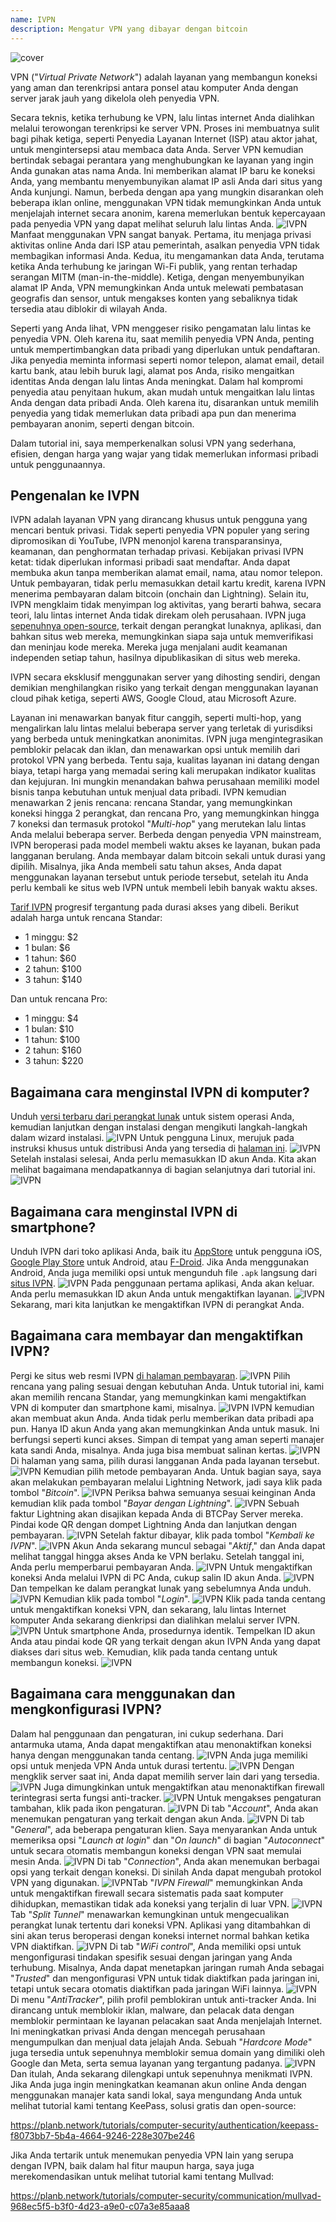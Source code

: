 ```yaml
---
name: IVPN
description: Mengatur VPN yang dibayar dengan bitcoin
---
```

![cover](assets/cover.webp)

VPN ("*Virtual Private Network*") adalah layanan yang membangun koneksi yang aman dan terenkripsi antara ponsel atau komputer Anda dengan server jarak jauh yang dikelola oleh penyedia VPN.

Secara teknis, ketika terhubung ke VPN, lalu lintas internet Anda dialihkan melalui terowongan terenkripsi ke server VPN. Proses ini membuatnya sulit bagi pihak ketiga, seperti Penyedia Layanan Internet (ISP) atau aktor jahat, untuk mengintersepsi atau membaca data Anda. Server VPN kemudian bertindak sebagai perantara yang menghubungkan ke layanan yang ingin Anda gunakan atas nama Anda. Ini memberikan alamat IP baru ke koneksi Anda, yang membantu menyembunyikan alamat IP asli Anda dari situs yang Anda kunjungi. Namun, berbeda dengan apa yang mungkin disarankan oleh beberapa iklan online, menggunakan VPN tidak memungkinkan Anda untuk menjelajah internet secara anonim, karena memerlukan bentuk kepercayaan pada penyedia VPN yang dapat melihat seluruh lalu lintas Anda.
![IVPN](assets/fr/01.webp)
Manfaat menggunakan VPN sangat banyak. Pertama, itu menjaga privasi aktivitas online Anda dari ISP atau pemerintah, asalkan penyedia VPN tidak membagikan informasi Anda. Kedua, itu mengamankan data Anda, terutama ketika Anda terhubung ke jaringan Wi-Fi publik, yang rentan terhadap serangan MITM (man-in-the-middle). Ketiga, dengan menyembunyikan alamat IP Anda, VPN memungkinkan Anda untuk melewati pembatasan geografis dan sensor, untuk mengakses konten yang sebaliknya tidak tersedia atau diblokir di wilayah Anda.

Seperti yang Anda lihat, VPN menggeser risiko pengamatan lalu lintas ke penyedia VPN. Oleh karena itu, saat memilih penyedia VPN Anda, penting untuk mempertimbangkan data pribadi yang diperlukan untuk pendaftaran. Jika penyedia meminta informasi seperti nomor telepon, alamat email, detail kartu bank, atau lebih buruk lagi, alamat pos Anda, risiko mengaitkan identitas Anda dengan lalu lintas Anda meningkat. Dalam hal kompromi penyedia atau penyitaan hukum, akan mudah untuk mengaitkan lalu lintas Anda dengan data pribadi Anda. Oleh karena itu, disarankan untuk memilih penyedia yang tidak memerlukan data pribadi apa pun dan menerima pembayaran anonim, seperti dengan bitcoin.

Dalam tutorial ini, saya memperkenalkan solusi VPN yang sederhana, efisien, dengan harga yang wajar yang tidak memerlukan informasi pribadi untuk penggunaannya.

## Pengenalan ke IVPN

IVPN adalah layanan VPN yang dirancang khusus untuk pengguna yang mencari bentuk privasi. Tidak seperti penyedia VPN populer yang sering dipromosikan di YouTube, IVPN menonjol karena transparansinya, keamanan, dan penghormatan terhadap privasi.
Kebijakan privasi IVPN ketat: tidak diperlukan informasi pribadi saat mendaftar. Anda dapat membuka akun tanpa memberikan alamat email, nama, atau nomor telepon. Untuk pembayaran, tidak perlu memasukkan detail kartu kredit, karena IVPN menerima pembayaran dalam bitcoin (onchain dan Lightning). Selain itu, IVPN mengklaim tidak menyimpan log aktivitas, yang berarti bahwa, secara teori, lalu lintas internet Anda tidak direkam oleh perusahaan.
IVPN juga [sepenuhnya open-source](https://github.com/ivpn), terkait dengan perangkat lunaknya, aplikasi, dan bahkan situs web mereka, memungkinkan siapa saja untuk memverifikasi dan meninjau kode mereka. Mereka juga menjalani audit keamanan independen setiap tahun, hasilnya dipublikasikan di situs web mereka.

IVPN secara eksklusif menggunakan server yang dihosting sendiri, dengan demikian menghilangkan risiko yang terkait dengan menggunakan layanan cloud pihak ketiga, seperti AWS, Google Cloud, atau Microsoft Azure.

Layanan ini menawarkan banyak fitur canggih, seperti multi-hop, yang mengalirkan lalu lintas melalui beberapa server yang terletak di yurisdiksi yang berbeda untuk meningkatkan anonimitas. IVPN juga mengintegrasikan pemblokir pelacak dan iklan, dan menawarkan opsi untuk memilih dari protokol VPN yang berbeda.
Tentu saja, kualitas layanan ini datang dengan biaya, tetapi harga yang memadai sering kali merupakan indikator kualitas dan kejujuran. Ini mungkin menandakan bahwa perusahaan memiliki model bisnis tanpa kebutuhan untuk menjual data pribadi. IVPN kemudian menawarkan 2 jenis rencana: rencana Standar, yang memungkinkan koneksi hingga 2 perangkat, dan rencana Pro, yang memungkinkan hingga 7 koneksi dan termasuk protokol "*Multi-hop*" yang merutekan lalu lintas Anda melalui beberapa server.
Berbeda dengan penyedia VPN mainstream, IVPN beroperasi pada model membeli waktu akses ke layanan, bukan pada langganan berulang. Anda membayar dalam bitcoin sekali untuk durasi yang dipilih. Misalnya, jika Anda membeli satu tahun akses, Anda dapat menggunakan layanan tersebut untuk periode tersebut, setelah itu Anda perlu kembali ke situs web IVPN untuk membeli lebih banyak waktu akses.

[Tarif IVPN](https://www.ivpn.net/en/pricing/) progresif tergantung pada durasi akses yang dibeli. Berikut adalah harga untuk rencana Standar:
- 1 minggu: $2
- 1 bulan: $6
- 1 tahun: $60
- 2 tahun: $100
- 3 tahun: $140

Dan untuk rencana Pro:
- 1 minggu: $4
- 1 bulan: $10
- 1 tahun: $100
- 2 tahun: $160
- 3 tahun: $220

## Bagaimana cara menginstal IVPN di komputer?
Unduh [versi terbaru dari perangkat lunak](https://www.ivpn.net/en/apps-windows/) untuk sistem operasi Anda, kemudian lanjutkan dengan instalasi dengan mengikuti langkah-langkah dalam wizard instalasi. ![IVPN](assets/notext/02.webp)
Untuk pengguna Linux, merujuk pada instruksi khusus untuk distribusi Anda yang tersedia di [halaman ini](https://www.ivpn.net/en/apps-linux/).
![IVPN](assets/notext/03.webp)
Setelah instalasi selesai, Anda perlu memasukkan ID akun Anda. Kita akan melihat bagaimana mendapatkannya di bagian selanjutnya dari tutorial ini.
![IVPN](assets/notext/04.webp)
## Bagaimana cara menginstal IVPN di smartphone?

Unduh IVPN dari toko aplikasi Anda, baik itu [AppStore](https://apps.apple.com/us/app/ivpn-secure-vpn-for-privacy/id1193122683) untuk pengguna iOS, [Google Play Store](https://play.google.com/store/apps/details?id=net.ivpn.client) untuk Android, atau [F-Droid](https://f-droid.org/en/packages/net.ivpn.client). Jika Anda menggunakan Android, Anda juga memiliki opsi untuk mengunduh file `.apk` langsung dari [situs IVPN](https://www.ivpn.net/en/apps-android/).
![IVPN](assets/notext/05.webp)
Pada penggunaan pertama aplikasi, Anda akan keluar. Anda perlu memasukkan ID akun Anda untuk mengaktifkan layanan.
![IVPN](assets/notext/06.webp)
Sekarang, mari kita lanjutkan ke mengaktifkan IVPN di perangkat Anda.

## Bagaimana cara membayar dan mengaktifkan IVPN?

Pergi ke situs web resmi IVPN [di halaman pembayaran](https://www.ivpn.net/en/pricing/).
![IVPN](assets/notext/07.webp)
Pilih rencana yang paling sesuai dengan kebutuhan Anda. Untuk tutorial ini, kami akan memilih rencana Standar, yang memungkinkan kami mengaktifkan VPN di komputer dan smartphone kami, misalnya.
![IVPN](assets/notext/08.webp)
IVPN kemudian akan membuat akun Anda. Anda tidak perlu memberikan data pribadi apa pun. Hanya ID akun Anda yang akan memungkinkan Anda untuk masuk. Ini berfungsi seperti kunci akses. Simpan di tempat yang aman seperti manajer kata sandi Anda, misalnya. Anda juga bisa membuat salinan kertas.
![IVPN](assets/notext/09.webp)
Di halaman yang sama, pilih durasi langganan Anda pada layanan tersebut.
![IVPN](assets/notext/10.webp)
Kemudian pilih metode pembayaran Anda. Untuk bagian saya, saya akan melakukan pembayaran melalui Lightning Network, jadi saya klik pada tombol "*Bitcoin*".
![IVPN](assets/notext/11.webp)
Periksa bahwa semuanya sesuai keinginan Anda kemudian klik pada tombol "*Bayar dengan Lightning*".
![IVPN](assets/notext/12.webp)
Sebuah faktur Lightning akan disajikan kepada Anda di BTCPay Server mereka. Pindai kode QR dengan dompet Lightning Anda dan lanjutkan dengan pembayaran.
![IVPN](assets/notext/13.webp) Setelah faktur dibayar, klik pada tombol "*Kembali ke IVPN*".
![IVPN](assets/notext/14.webp)
Akun Anda sekarang muncul sebagai "*Aktif*," dan Anda dapat melihat tanggal hingga akses Anda ke VPN berlaku. Setelah tanggal ini, Anda perlu memperbarui pembayaran Anda.
![IVPN](assets/notext/15.webp)
Untuk mengaktifkan koneksi Anda melalui IVPN di PC Anda, cukup salin ID akun Anda.
![IVPN](assets/notext/16.webp)
Dan tempelkan ke dalam perangkat lunak yang sebelumnya Anda unduh.
![IVPN](assets/notext/17.webp)
Kemudian klik pada tombol "*Login*".
![IVPN](assets/notext/18.webp)
Klik pada tanda centang untuk mengaktifkan koneksi VPN, dan sekarang, lalu lintas Internet komputer Anda sekarang dienkripsi dan dialihkan melalui server IVPN.
![IVPN](assets/notext/19.webp)
Untuk smartphone Anda, prosedurnya identik. Tempelkan ID akun Anda atau pindai kode QR yang terkait dengan akun IVPN Anda yang dapat diakses dari situs web. Kemudian, klik pada tanda centang untuk membangun koneksi.
![IVPN](assets/notext/20.webp)
## Bagaimana cara menggunakan dan mengkonfigurasi IVPN?

Dalam hal penggunaan dan pengaturan, ini cukup sederhana. Dari antarmuka utama, Anda dapat mengaktifkan atau menonaktifkan koneksi hanya dengan menggunakan tanda centang.
![IVPN](assets/notext/21.webp)
Anda juga memiliki opsi untuk menjeda VPN Anda untuk durasi tertentu.
![IVPN](assets/notext/22.webp)
Dengan mengklik server saat ini, Anda dapat memilih server lain dari yang tersedia.
![IVPN](assets/notext/23.webp)
Juga dimungkinkan untuk mengaktifkan atau menonaktifkan firewall terintegrasi serta fungsi anti-tracker.
![IVPN](assets/notext/24.webp)
Untuk mengakses pengaturan tambahan, klik pada ikon pengaturan.
![IVPN](assets/notext/25.webp)
Di tab "*Account*", Anda akan menemukan pengaturan yang terkait dengan akun Anda.
![IVPN](assets/notext/26.webp)
Di tab "*General*", ada beberapa pengaturan klien. Saya menyarankan Anda untuk memeriksa opsi "*Launch at login*" dan "*On launch*" di bagian "*Autoconnect*" untuk secara otomatis membangun koneksi dengan VPN saat memulai mesin Anda.
![IVPN](assets/notext/27.webp)
Di tab "*Connection*", Anda akan menemukan berbagai opsi yang terkait dengan koneksi. Di sinilah Anda dapat mengubah protokol VPN yang digunakan.
![IVPN](assets/notext/28.webp)Tab "*IVPN Firewall*" memungkinkan Anda untuk mengaktifkan firewall secara sistematis pada saat komputer dihidupkan, memastikan tidak ada koneksi yang terjalin di luar VPN.
![IVPN](assets/notext/29.webp)
Tab "*Split Tunnel*" menawarkan kemungkinan untuk mengecualikan perangkat lunak tertentu dari koneksi VPN. Aplikasi yang ditambahkan di sini akan terus beroperasi dengan koneksi internet normal bahkan ketika VPN diaktifkan.
![IVPN](assets/notext/30.webp)
Di tab "*WiFi control*", Anda memiliki opsi untuk mengonfigurasi tindakan spesifik sesuai dengan jaringan yang Anda terhubung. Misalnya, Anda dapat menetapkan jaringan rumah Anda sebagai "*Trusted*" dan mengonfigurasi VPN untuk tidak diaktifkan pada jaringan ini, tetapi untuk secara otomatis diaktifkan pada jaringan WiFi lainnya.
![IVPN](assets/notext/31.webp)
Di menu "*AntiTracker*", pilih profil pemblokiran untuk anti-tracker Anda. Ini dirancang untuk memblokir iklan, malware, dan pelacak data dengan memblokir permintaan ke layanan pelacakan saat Anda menjelajah Internet. Ini meningkatkan privasi Anda dengan mencegah perusahaan mengumpulkan dan menjual data jelajah Anda. Sebuah "*Hardcore Mode*" juga tersedia untuk sepenuhnya memblokir semua domain yang dimiliki oleh Google dan Meta, serta semua layanan yang tergantung padanya.
![IVPN](assets/notext/32.webp)
Dan itulah, Anda sekarang dilengkapi untuk sepenuhnya menikmati IVPN. Jika Anda juga ingin meningkatkan keamanan akun online Anda dengan menggunakan manajer kata sandi lokal, saya mengundang Anda untuk melihat tutorial kami tentang KeePass, solusi gratis dan open-source:

https://planb.network/tutorials/computer-security/authentication/keepass-f8073bb7-5b4a-4664-9246-228e307be246

Jika Anda tertarik untuk menemukan penyedia VPN lain yang serupa dengan IVPN, baik dalam hal fitur maupun harga, saya juga merekomendasikan untuk melihat tutorial kami tentang Mullvad:

https://planb.network/tutorials/computer-security/communication/mullvad-968ec5f5-b3f0-4d23-a9e0-c07a3e85aaa8
